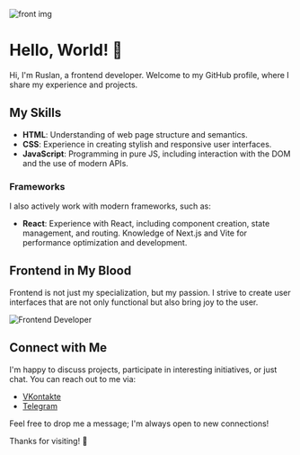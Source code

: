 ![front img]()

# Hello, World! 👋

Hi, I'm Ruslan, a frontend developer. Welcome to my GitHub profile, where I share my experience and projects.

## My Skills

- **HTML**: Understanding of web page structure and semantics.
- **CSS**: Experience in creating stylish and responsive user interfaces.
- **JavaScript**: Programming in pure JS, including interaction with the DOM and the use of modern APIs.

### Frameworks

I also actively work with modern frameworks, such as:

- **React**: Experience with React, including component creation, state management, and routing. Knowledge of Next.js and Vite for performance optimization and development.

## Frontend in My Blood

Frontend is not just my specialization, but my passion. I strive to create user interfaces that are not only functional but also bring joy to the user.

![Frontend Developer](https://example.com/path/to/your/image.jpg)

## Connect with Me

I'm happy to discuss projects, participate in interesting initiatives, or just chat. You can reach out to me via:

- [VKontakte](https://vk.com/fast_loverr)
- [Telegram](https://t.me/fast_loverr)

Feel free to drop me a message; I'm always open to new connections!

Thanks for visiting! 🚀
